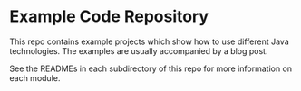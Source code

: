 # Example Code Repository

This repo contains example projects which show how to use different Java technologies. The examples are usually accompanied by a blog post.

See the READMEs in each subdirectory of this repo for more information on each module.
